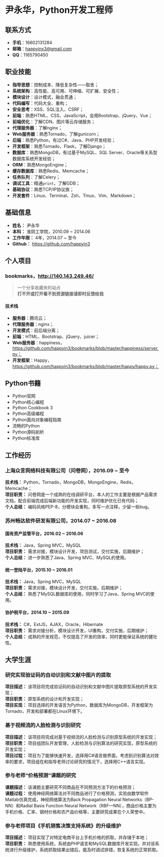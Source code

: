 # 尹永华，Python开发工程师

## 联系方式

* **手机**：16602131284
* **邮箱**：happyinx3@gmail.com
* **QQ**：1165790450

## 职业技能

* **指导思想**：控制成本、降低复杂性——取舍；
* **系统架构**：高性能、高可用、可伸缩、可扩展、安全性；
* **模块设计**：设计模式，融会贯通；
* **代码编写**：代码大全、重构；
* **安全思考**：XSS、SQL注入、CSRF；
* **前端**：熟悉HTML、CSS、JavaScript，会用Bootstrap、jQuery、Vue；
* **前端优化**：了解CDN、图片等云存储服务；
* **代理服务器**：了解nginx；
* **Web服务器**：熟悉Tornado，了解gunicorn；
* **后端**：熟悉Python，有过C#、Java、PHP开发经验；
* **开发框架**：熟悉Tornado、Flask，了解Django；
* **数据库**：熟悉MongoDB，有过基于MySQL、SQL Server、Oracle等关系型数据库系统开发经验；
* **ORM**：熟悉MongoEngine；
* **缓存数据库**：熟悉Redis、Memcache；
* **任务队列**：了解Celery；
* **调试工具**：精通`print`，了解GDB；
* **基础协议**：熟悉TCP/IP协议族；
* **开发套件**：Linux、Terminal、Zsh、Tmux、Vim、Markdown；

## 基础信息

* **姓名：** 尹永华
* **本科：** 淮阴工学院，2010.09 ~ 2014.06
* **工作年限：** 4年，2014.07 ~ 至今
* **Github：** https://github.com/happyin3

## 个人项目

### bookmarks，http://140.143.249.46/

> 一个分享收藏夹的站点  
> **打不开或打开看不到资源链接请即时反馈给我**

#### 技术栈

* **服务器**：腾讯云；
* **代理服务器**：nginx；
* **开发模式**：前后端分离；
* **前端**：HTML、Bootstrap、jQuery、juicer；
* **Web服务器**：happiness，https://github.com/happyin3/bookmarks/blob/master/happiness/server.py；
* **开发框架**：Happy，https://github.com/happyin3/bookmarks/blob/master/happy/happy.py；

## Python书籍

* Python官网
* Python核心编程
* Python Cookbook 3
* Python高级编程
* Python面向对象编程指南
* 流畅的Python
* Python源码剖析
* Python标准库

## 工作经历

### 上海众言网络科技有限公司（问卷网），2016.09 ~ 至今

**技术栈：** Python，Tornado，MongoDB，MongoEngine，Redis，Memcache；  
**项目职责：** 问卷网是一个成熟的在线调研平台，本人的工作主要是根据产品需求文档，配合前端完成后端新功能的开发实现，同时维护优化已有代码；  
**个人总结：** 编码风格PEP-8，分模块会重构，多写一点注释，少留一些bug。

### 苏州畅达软件研发有限公司，2014.07 ~ 2016.08

#### 国有资产监管平台，2016.02 ~ 2016.06

**技术栈：** Java，Spring MVC，MySQL  
**项目职责：** 需求对接，模块设计开发，项目测试，交付实施，后期维护；  
**个人总结：** 进一步熟悉了Java、Spring MVC、MySQL的使用。

#### 统一登陆平台，2015.10 ~ 2016.01

**技术栈：** Java，Spring MVC，MySQL  
**项目职责：** 需求对接，模块设计开发，交付实施，后期维护；  
**个人总结：** 熟悉了MySQL数据库的使用，同时学习了Java、Spring MVC的使用。

#### 协护税平台，2014.10 ~ 2015.09

**技术栈：** C#，ExtJS，AJAX，Oracle，Hibernate  
**项目职责：** 需求对接分析，模块设计开发，UI重构，交付实施，后期维护；  
**个人总结：** 成熟的开发规范，不仅提高了开发的效率，同时更能保证系统的健壮性。

## 大学生涯

### 研究实现验证码的自动识别和文献中图片的提取

**项目描述：** 该项目将完成验证码的自动识别和文献中图片提取原型系统的开发实现；  
**项目职责：** 原型系统的设计和开发实现；  
**项目实现：** 项目选择的开发语言为Python，数据库为MongoDB，开发框架为Tornado，开发和部署都在Linux环境下。 

### 基于视频流的人脸检测与识别研究

**项目描述：** 该项目将完成对基于视频流的人脸检测与识别原型系统的开发实现；  
**项目职责：** 项目组团队开发管理，人脸检测与识别算法的研究实现，原型系统的开发实现；  
**项目过程：** 项目为了能够快速开发，选择用C#语言做界面，考虑到识别算法对效率的要求，项目组在和指导老师讨论研究的情况下，选择用C++语言实现。

### 参与老师“价格预测”课题的研究
**课题描述：** 该课题主要研究不同商品在不同预测方法下的价格预测；  
**课题过程：** 使用神经网络算法对不同商品进行了价格预测，实验由数学软件Matlab仿真完成，神经网络算法为Back Propagation Neural Networks（BP-NN）和Radial Basis Function Neural Network（RBF—NN），商品价格主要为手机价格、汇率、钢材价格和农产品价格等，主要研究成果在个人荣誉中。

### 参与老师项目《手机销售决策支持系统》的升级维护
**项目描述：** 项目实现了对特定电商平台上手机价格的抓取，并存储于本地；  
**项目职责：** 熟悉使用系统，系统由PHP语言和MySQL数据库开发实现，并对该系统进行升级维护，系统抓取结果出错后，能及时调试排错，恢复系统的正常抓取。 
